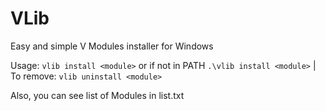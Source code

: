 # VLib
Easy and simple V Modules installer for Windows

Usage: ```vlib install <module>``` or if not in PATH ```.\vlib install <module>``` | To remove: ```vlib uninstall <module>```

Also, you can see list of Modules in list.txt
